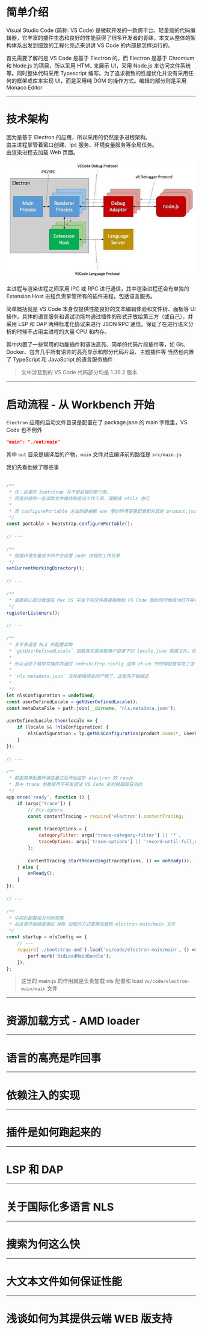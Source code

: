 # 简单介绍 #

Visual Studio Code (简称: VS Code) 是微软开发的一款跨平台、轻量级的代码编辑器，它丰富的插件生态和良好的性能获得了很多开发者的青睐，本文从整体的架构体系出发到细致的工程化亮点来讲讲 VS Code 的内部是怎样运行的。

首先需要了解的是 VS Code 是基于 Electron 的，而 Electron 是基于 Chromium 和 Node.js 的项目，所以采用 HTML 来展示 UI，采用 Node.js 来访问文件系统等。同时整体代码采用 Typescript 编写。为了追求极致的性能优化并没有采用任何的框架或库来实现 UI，而是采用纯 DOM 的操作方式。编辑的部分则是采用 Monaco Editor

---

# 技术架构 #

因为是基于 Electron 的应用，所以采用的仍然是多进程架构。\
由主进程掌管着窗口创建、ipc 服务、环境变量服务等全局任务。\
由渲染进程去加载 Web 页面。

![1.png](../assets/img/18/1.png)

主进程与渲染进程之间采用 IPC 或 RPC 进行通信，其中渲染进程还会有单独的 Extension Host 进程负责掌管所有的插件进程，包括语言服务。

简单概括就是 VS Code 本身仅提供性能良好的文本编辑体验和文件树、面板等 UI 操作。具体的语言服务和调试功能均通过插件的形式开放给第三方（或自己），并采用 LSP 和 DAP 两种标准化协议来进行 JSON RPC 通信。保证了在进行语义分析的时候不占用主进程的大量 CPU 和内存。

其中内置了一些常用的功能插件和语法高亮、简单的代码片段插件等，如 Git、Docker、包含几乎所有语言的高亮显示和部分代码片段、主题插件等
当然也内置了 TypeScript 和 JavaScript 的语言服务插件

> 文中涉及到的 VS Code 代码部分均是 1.39.2 版本

---

# 启动流程 - 从 Workbench 开始 #

`Electron` 应用的启动文件目录是配置在了 package.json 的 main 字段里，VS Code 也不例外

```json
"main": "./out/main"
```

其中 `out` 目录是编译后的产物，`main` 文件对应编译前的路径是 `src/main.js`

我们先看他做了哪些事

```js

/**
 * 注：这里的 bootstrap 并不是前端的那个库。
 * 而是封装的一些读取文件操作和启动工作工具，理解成 utils 也行
 * 
 * 而 configurePortable 方法则是根据 env 里的环境变量配置和外层的 product.json 文件获取或创建不同平台下的根路径，便于移植
 */
const portable = bootstrap.configurePortable();

// ---

/**
 * 根据环境变量或不同平台设置 node 进程的工作目录
 */
setCurrentWorkingDirectory();

// ---

/**
 * 里面核心部分就是在 Mac OS 平台下将文件直接拖拽到 VS Code 图标的时候自动打开并设置为当前的工作空间目录
 */
registerListeners();

// ---

/**
 * 关于多语言 NLS 的配置读取
 * `getUserDefinedLocale` 函数其实是读取用户目录下的 locale.json 配置文件，检查是哪种多语言，但因为 amd loader 是区分大小写的，所以单独写了个方法读取
 * 
 * 所以当你下载中文插件并通过 cmd+shift+p config 选择 zh-cn 的时候就是写在了这个文件，这也是为什么在切换多语言的时候需要重启的间接原因，具体原因后面会提到
 * 
 * `nls.metadata.json` 文件是编译后的产物了，这里先不做阐述
 * 
 */
let nlsConfiguration = undefined;
const userDefinedLocale = getUserDefinedLocale();
const metaDataFile = path.join(__dirname, 'nls.metadata.json');

userDefinedLocale.then(locale => {
	if (locale && !nlsConfiguration) {
		nlsConfiguration = lp.getNLSConfiguration(product.commit, userDataPath, metaDataFile, locale);
	}
});

// ---

/**
 * 前面简单配置环境变量之后开始监听 electron 的 ready
 * 其中 trace 参数是用于开发调试 VS Code 的时候跟踪日志的
 */
app.once('ready', function () {
	if (args['trace']) {
		// @ts-ignore
		const contentTracing = require('electron').contentTracing;

		const traceOptions = {
			categoryFilter: args['trace-category-filter'] || '*',
			traceOptions: args['trace-options'] || 'record-until-full,enable-sampling'
		};

		contentTracing.startRecording(traceOptions, () => onReady());
	} else {
		onReady();
	}
});

// ---

/**
 * 中间的配置相关代码忽略
 * 从这里开始就是通过 AMD 加载的方式直接加载到 electron-main/main 文件
 */
const startup = nlsConfig => {
    // ---
    require('./bootstrap-amd').load('vs/code/electron-main/main', () => {
        perf.mark('didLoadMainBundle');
    });
};

```

> 这里的 main.js 的作用就是负责加载 nls 配置和 load `vs/code/electron-main/main` 文件



---

# 资源加载方式 - AMD loader #

---

# 语言的高亮是咋回事 #

---

# 依赖注入的实现 #

---

# 插件是如何跑起来的 #

---

# LSP 和 DAP #

---

# 关于国际化多语言 NLS #

---

# 搜索为何这么快 #

---

# 大文本文件如何保证性能 #

---

# 浅谈如何为其提供云端 WEB 版支持 #